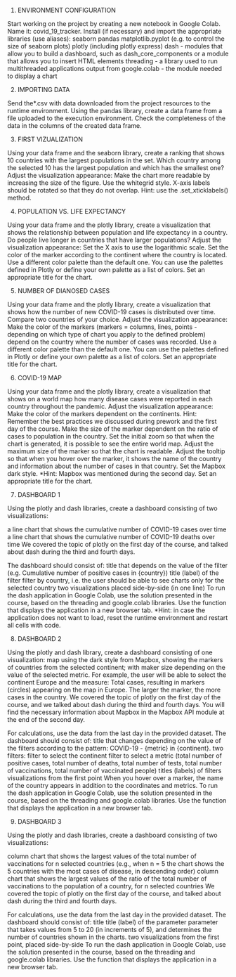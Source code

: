 1. ENVIRONMENT CONFIGURATION

Start working on the project by creating a new notebook in Google Colab. Name it: covid_19_tracker.
Install (if necessary) and import the appropriate libraries (use aliases):
seaborn
pandas
matplotlib.pyplot (e.g. to control the size of seaborn plots)
plotly (including plotly express)
dash - modules that allow you to build a dashboard, such as dash_core_components or a module that allows you to insert HTML elements
threading - a library used to run multithreaded applications
output from google.colab - the module needed to display a chart

2. IMPORTING DATA

Send the*.csv with data downloaded from the project resources to the runtime environment.
Using the pandas library, create a data frame from a file uploaded to the execution environment.
Check the completeness of the data in the columns of the created data frame.

3. FIRST VIZUALIZATION

Using your data frame and the seaborn library, create a ranking that shows 10 countries with the largest populations in the set. Which country among the selected 10 has the largest population and which has the smallest one?
Adjust the visualization appearance:
Make the chart more readable by increasing the size of the figure.
Use the whitegrid style.
X-axis labels should be rotated so that they do not overlap. Hint: use the .set_xticklabels() method.

4. POPULATION VS. LIFE EXPECTANCY

Using your data frame and the plotly library, create a visualization that shows the relationship between population and life expectancy in a country. Do people live longer in countries that have larger populations?
Adjust the visualization appearance:
Set the X axis to use the logarithmic scale.
Set the color of the marker according to the continent where the country is located. Use a different color palette than the default one. You can use the palettes defined in Plotly or define your own palette as a list of colors.
Set an appropriate title for the chart.

5. NUMBER OF DIANOSED CASES

Using your data frame and the plotly library, create a visualization that shows how the number of new COVID-19 cases is distributed over time. Compare two countries of your choice.
Adjust the visualization appearance:
Make the color of the markers (markers = columns, lines, points - depending on which type of chart you apply to the defined problem) depend on the country where the number of cases was recorded.
Use a different color palette than the default one. You can use the palettes defined in Plotly or define your own palette as a list of colors.
Set an appropriate title for the chart.

6. COVID-19 MAP

Using your data frame and the plotly library, create a visualization that shows on a world map how many disease cases were reported in each country throughout the pandemic.
Adjust the visualization appearance:
Make the color of the markers dependent on the continents. Hint: Remember the best practices we discussed during prework and the first day of the course.
Make the size of the marker dependent on the ratio of cases to population in the country.
Set the initial zoom so that when the chart is generated, it is possible to see the entire world map.
Adjust the maximum size of the marker so that the chart is readable.
Adjust the tooltip so that when you hover over the marker, it shows the name of the country and information about the number of cases in that country.
Set the Mapbox dark style. *Hint: Mapbox was mentioned during the second day.
Set an appropriate title for the chart.

7. DASHBOARD 1

Using the plotly and dash libraries, create a dashboard consisting of two visualizations:

a line chart that shows the cumulative number of COVID-19 cases over time
a line chart that shows the cumulative number of COVID-19 deaths over time
We covered the topic of plotly on the first day of the course, and talked about dash during the third and fourth days.

The dashboard should consist of:
title that depends on the value of the filter (e.g. Cumulative number of positive cases in {country})
title (label) of the filter
filter by country, i.e. the user should be able to see charts only for the selected country
two visualizations placed side-by-side (in one line)
To run the dash application in Google Colab, use the solution presented in the course, based on the threading and google.colab libraries. Use the function that displays the application in a new browser tab.
*Hint: in case the application does not want to load, reset the runtime environment and restart all cells with code.

8. DASHBOARD 2

Using the plotly and dash library, create a dashboard consisting of one visualization:
map using the dark style from Mapbox, showing the markers of countries from the selected continent; with maker size depending on the value of the selected metric. For example, the user will be able to select the continent Europe and the measure: Total cases, resulting in markers (circles) appearing on the map in Europe. The larger the marker, the more cases in the country.
We covered the topic of plotly on the first day of the course, and we talked about dash during the third and fourth days. You will find the necessary information about Mapbox in the Mapbox API module at the end of the second day.

For calculations, use the data from the last day in the provided dataset.
The dashboard should consist of:
title that changes depending on the value of the filters according to the pattern: COVID-19 - {metric} in {continent}.
two filters:
filter to select the continent
filter to select a metric (total number of positive cases, total number of deaths, total number of tests, total number of vaccinations, total number of vaccinated people)
titles (labels) of filters
visualizations from the first point
When you hover over a marker, the name of the country appears in addition to the coordinates and metrics.
To run the dash application in Google Colab, use the solution presented in the course, based on the threading and google.colab libraries. Use the function that displays the application in a new browser tab.

9. DASHBOARD 3

Using the plotly and dash libraries, create a dashboard consisting of two visualizations:

column chart that shows the largest values of the total number of vaccinations for n selected countries (e.g., when n = 5 the chart shows the 5 countries with the most cases of disease, in descending order)
column chart that shows the largest values of the ratio of the total number of vaccinations to the population of a country, for n selected countries
We covered the topic of plotly on the first day of the course, and talked about dash during the third and fourth days.

For calculations, use the data from the last day in the provided dataset.
The dashboard should consist of:
title
title (label) of the parameter
parameter that takes values from 5 to 20 (in increments of 5), and determines the number of countries shown in the charts.
two visualizations from the first point, placed side-by-side
To run the dash application in Google Colab, use the solution presented in the course, based on the threading and google.colab libraries. Use the function that displays the application in a new browser tab.


